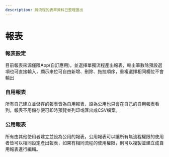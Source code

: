 ```yaml
---
description: 將流程的表單資料已整理匯出
---
```


# 報表

### 報表設定

目前報表來源僅限App(自訂應用)，並選擇單獨流程產出報表，輸出筆數除預設選項也可直接輸入，顯示來位可自由新增、刪除、拖拉順序，重複選擇相同欄位不會輸出

### 自用報表

所有自己建立並儲存的報表皆為自用報表，設為公用也只會在自己的自用報表看到，報表不用儲存便可即時預覽並列印或匯出成CSV檔案。

### 公用報表

所有由其他使用者建立並設為公用的報表，公用報表可以讓所有無流程權限的使用者皆可以相同設定產出報表，如果有相同流程的使用權限，則可以複製並建立成自用報表進行編輯。
